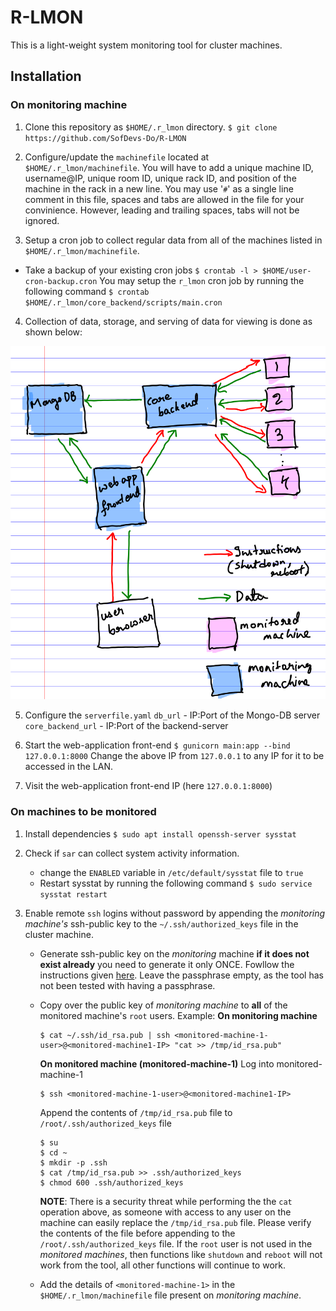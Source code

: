 # R-LMON
This is a light-weight system monitoring tool for cluster machines.

## Installation
### On monitoring machine
1) Clone this repository as `$HOME/.r_lmon` directory.
`
$ git clone https://github.com/SofDevs-Do/R-LMON
`

2) Configure/update the `machinefile` located at `$HOME/.r_lmon/machinefile`. You will have to add a unique machine ID, username@IP, unique room ID, unique rack ID, and position of the machine in the rack in a new line. You may use '`#`' as a single line comment in this file, spaces and tabs are allowed in the file for your convinience. However, leading and trailing spaces, tabs will not be ignored.

3) Setup a cron job to collect regular data from all of the machines listed in `$HOME/.r_lmon/machinefile`. 
- Take a backup of your existing cron jobs
`
$ crontab -l > $HOME/user-cron-backup.cron
`
You may setup the `r_lmon` cron job by running the following command
`
$ crontab $HOME/.r_lmon/core_backend/scripts/main.cron
`

4) Collection of data, storage, and serving of data for viewing is done as shown below:
<img alt="Arch-image" src="/images/R-LMON-arch.png">

5) Configure the `serverfile.yaml`
`db_url` - IP:Port of the Mongo-DB server
`core_backend_url` - IP:Port of the backend-server

6) Start the web-application front-end
`
$ gunicorn main:app --bind 127.0.0.1:8000
`
Change the above IP from `127.0.0.1` to any IP for it to be accessed in the LAN.

7) Visit the web-application front-end IP (here `127.0.0.1:8000`)

### On machines to be monitored
1) Install dependencies 
`
$ sudo apt install openssh-server sysstat
`

2) Check if `sar` can collect system activity information.
   - change the `ENABLED` variable in `/etc/default/sysstat` file to `true`
   - Restart sysstat by running the following command 
`
 $ sudo service sysstat restart
`

3) Enable remote `ssh` logins without password by appending the *monitoring machine's* ssh-public key to the `~/.ssh/authorized_keys` file in the cluster machine.
   - Generate ssh-public key on the *monitoring* machine **if it does not exist already** you need to generate it only ONCE. Fowllow the instructions given [here](https://www.digitalocean.com/community/tutorials/how-to-set-up-ssh-keys-on-ubuntu-20-04). Leave the passphrase empty, as the tool has not been tested with having a passphrase.
   - Copy over the public key of *monitoring machine* to **all** of the monitored machine's `root` users.
   Example:
   **On monitoring machine**
     ```
     $ cat ~/.ssh/id_rsa.pub | ssh <monitored-machine-1-user>@<monitored-machine1-IP> "cat >> /tmp/id_rsa.pub"
     ```

	 **On monitored machine (monitored-machine-1)**
	 Log into monitored-machine-1
	 ```
	 $ ssh <monitored-machine-1-user>@<monitored-machine1-IP>
	 ```
	 Append the contents of `/tmp/id_rsa.pub` file to `/root/.ssh/authorized_keys` file
	 ```
	 $ su
	 $ cd ~
	 $ mkdir -p .ssh
	 $ cat /tmp/id_rsa.pub >> .ssh/authorized_keys
	 $ chmod 600 .ssh/authorized_keys
	 ```
	 **NOTE**: There is a security threat while performing the the `cat` operation above, as someone with access to any user on the machine can easily replace the `/tmp/id_rsa.pub` file. Please verify the contents of the file before appending to the `/root/.ssh/authorized_keys` file. If the `root` user is not used in the *monitored machines*, then functions like `shutdown` and `reboot` will not work from the tool, all other functions will continue to work.
	 
   - Add the details of `<monitored-machine-1>` in the `$HOME/.r_lmon/machinefile` file present on *monitoring machine*.
   
